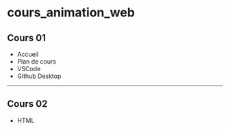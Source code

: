 # cours_animation_web
## Cours 01
- Accueil
- Plan de cours
- VSCode
- Github Desktop
---
## Cours 02
- HTML
